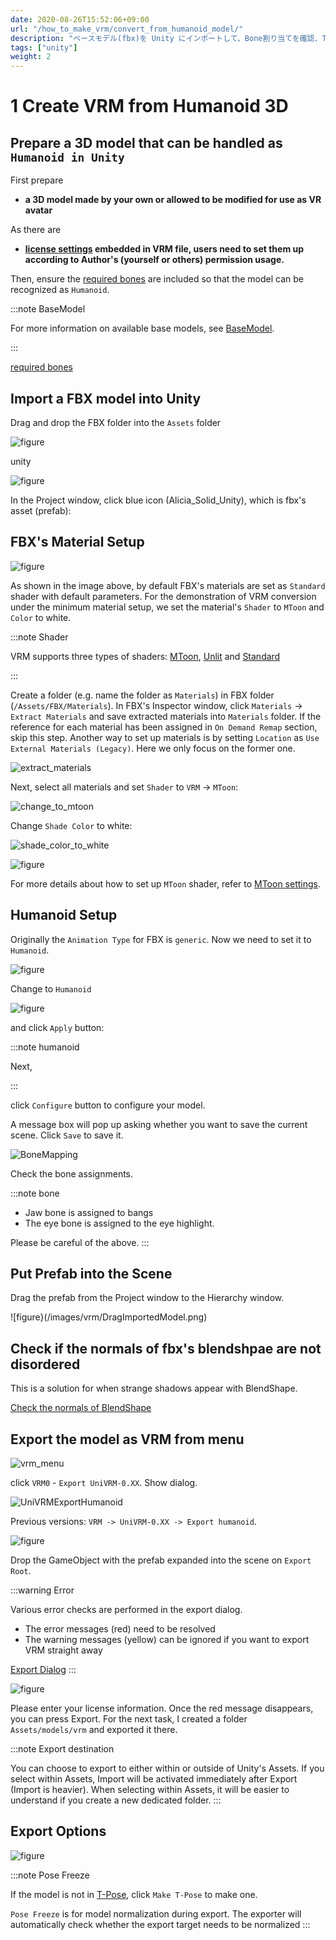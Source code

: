```yaml
---
date: 2020-08-26T15:52:06+09:00
url: "/how_to_make_vrm/convert_from_humanoid_model/"
description: "ベースモデル(fbx)を Unity にインポートして、Bone割り当てを確認、T-Pose にする、ライセンスを記述して出力(正規化)する"
tags: ["unity"]
weight: 2
---
```


# 1 Create VRM from Humanoid 3D

## Prepare a 3D model that can be handled as `Humanoid in Unity`

First prepare

* **a 3D model made by your own or allowed to be modified for use as VR avatar** 

As there are

* **[license settings](../vrm_meta) embedded in VRM file, users need to set them up according to Author's (yourself or others) permission usage.**

Then, ensure the [required bones](https://github.com/vrm-c/vrm-specification/blob/master/specification/0.0/README.md#defined-bones) are included so that the model can be recognized as `Humanoid`.

:::note BaseModel

For more information on available base models, see [BaseModel](/univrm/humanoid/base_model).

:::

[required bones](https://github.com/vrm-c/vrm-specification/blob/master/specification/0.0/README.ja.md#%E5%AE%9A%E7%BE%A9%E3%81%97%E3%81%A6%E3%81%84%E3%82%8B%E3%83%9C%E3%83%BC%E3%83%B3)

## Import a FBX model into Unity

Drag and drop the FBX folder into the `Assets` folder

![figure](/images/vrm/fbx_folder.jpg)

unity

![figure](/images/vrm/assets_fbx.jpg)

In the Project window, click blue icon (Alicia_Solid_Unity), which is fbx's asset (prefab):

## FBX's Material Setup

![figure](/images/vrm/fbx_default.jpg)

As shown in the image above, by default FBX's materials are set as `Standard` shader with default parameters. For the demonstration of VRM conversion under the minimum material setup, we set the material's `Shader` to `MToon` and `Color` to white.

:::note Shader

VRM supports three types of shaders: 
[MToon](/univrm/shaders/shader_mtoon), 
[Unlit](/univrm/shaders/univrm_unlit) and 
[Standard](/univrm/shaders/univrm_standard)

:::

Create a folder (e.g. name the folder as `Materials`) in FBX folder (`/Assets/FBX/Materials`). In FBX's Inspector window, click `Materials` -> `Extract Materials` and save extracted materials into `Materials` folder. If the reference for each material has been assigned in `On Demand Remap` section, skip this step. Another way to set up materials is by setting `Location` as `Use External Materials (Legacy)`. Here we only focus on the former one.

![extract_materials](/images/vrm/extract_materials.jpg)

Next, select all materials and set `Shader` to `VRM` -> `MToon`:

![change_to_mtoon](/images/vrm/change_to_mtoon.jpg)

Change `Shade Color` to white:

![shade_color_to_white](/images/vrm/shade_color_to_white.jpg)

![figure](/images/vrm/alicia_preview.jpg)

For more details about how to set up `MToon` shader, refer to [MToon settings](/univrm/shaders/shader_mtoon).

## Humanoid Setup

Originally the `Animation Type` for FBX is `generic`. Now we need to set it to `Humanoid`.

![figure](/images/vrm/rig_generic.jpg)

Change to `Humanoid`

![figure](/images/vrm/select_humanoid.jpg)

and click `Apply` button:

:::note humanoid

Next,

:::

click `Configure` button to configure your model. 

A message box will pop up asking whether you want to save the current scene. Click `Save` to save it.

![BoneMapping](/images/vrm/BoneMapping.png)

Check the bone assignments.

:::note bone

* Jaw bone is assigned to bangs
* The eye bone is assigned to the eye highlight.

Please be careful of the above.
:::

## Put Prefab into the Scene

Drag the prefab from the Project window to the Hierarchy window.

![figure}(/images/vrm/DragImportedModel.png)

## Check if the normals of fbx's blendshpae are not disordered

This is a solution for when strange shadows appear with BlendShape.

[Check the normals of BlendShape](/univrm/blendshape/check_blendshape_normal)

## Export the model as VRM from menu

![vrm_menu](/images/vrm/vrm_menu.jpg)

click `VRM0` - `Export UniVRM-0.XX`. Show dialog.

![UniVRMExportHumanoid](/images/vrm/UniVRMExportHumanoid.jpg)

Previous versions: `VRM -> UniVRM-0.XX -> Export humanoid`.

![figure](/images/vrm/export058_empty.jpg)

Drop the GameObject with the prefab expanded into the scene on `Export Root`.

:::warning Error

Various error checks are performed in the export dialog.
* The error messages (red) need to be resolved
* The warning messages (yellow) can be ignored if you want to export VRM straight away

[Export Dialog](/univrm/export/univrm_export)
:::

![figure](/images/vrm/export_dialog_title_version_author.jpg)

Please enter your license information. Once the red message disappears, you can press Export.
For the next task, I created a folder `Assets/models/vrm` and exported it there.

:::note Export destination

You can choose to export to either within or outside of Unity's Assets.
If you select within Assets, Import will be activated immediately after Export (Import is heavier).
When selecting within Assets, it will be easier to understand if you create a new dedicated folder.
:::

## Export Options

![figure](/images/vrm/export_options.jpg)

:::note Pose Freeze

If the model is not in [T-Pose](/univrm/humanoid/humanoid_overview), click `Make T-Pose` to make one.

`Pose Freeze` is for model normalization during export. The exporter will automatically check whether the export target needs to be normalized
:::
